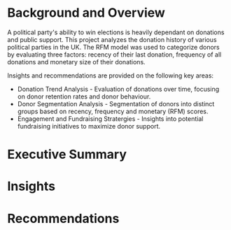 # Background and Overview

A political party's ability to win elections is heavily dependant on donations and public support. This project analyzes the donation history of various political parties in the UK. The RFM model was used to categorize donors by evaluating three factors: recency of their last donation, frequency of all donations and monetary size of their donations. 

Insights and recommendations are provided on the following key areas:
- Donation Trend Analysis - Evaluation of donations over time, focusing on donor retention rates and donor behaviour. 
- Donor Segmentation Analysis - Segmentation of donors into distinct groups based on recency, frequency and monetary (RFM) scores. 
- Engagement and Fundraising Stratergies - Insights into potential fundraising initiatives to maximize donor support.

# Executive Summary

# Insights

# Recommendations

